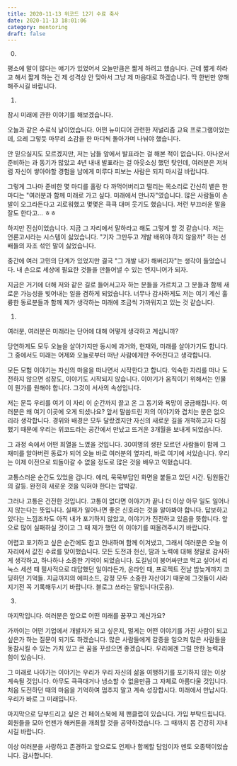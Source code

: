 ```yaml
---
title: 2020-11-13 위코드 12기 수료 축사
date: 2020-11-13 18:01:06
category: mentoring
draft: false
---
```


0.

​평소에 말이 많다는 얘기가 있었어서 오늘만큼은 짧게 하려고 했습니다. 근데 짧게 하라고 해서 짧게 하는 건 제 성격상 안 맞아서 그냥 제 마음대로 하겠습니다. 딱 한번만 양해해주시길 바랍니다.

1.

잠시 미래에 관한 이야기를 해보겠습니다.

오늘과 같은 수료식 날이었습니다. 어떤 뉴미디어 관련한 저널리즘 교육 프로그램이었는데, 으레 그렇듯 마무리 소감을 한 마디씩 돌아가며 나눠야 했습니다.

안 믿으실지도 모르겠지만, 저는 남들 앞에서 발표라는 걸 해본 적이 없습니다. 아나운서 준비하는 과 동기가 많았고 4년 내내 발표라는 걸 아웃소싱 했던 탓인데, 여러분은 저처럼 자신이 쌓아야할 경험을 남에게 미루다 피보는 사람은 되지 마시길 바랍니다.​

그렇게 그나마 준비한 몇 마디를 홀랑 다 까먹어버리고 떨리는 목소리로 간신히 뱉은 한마디는 "여러분과 함께 미래로 가고 싶다. 미래에서 만나자"였습니다. 많은 사람들이 손발이 오그라든다고 괴로워했고 몇몇은 큭큭 대며 웃기도 했습니다. 저런 부끄러운 말을 잘도 한다고… ㅎㅎ

하지만 진심이었습니다. 지금 그 자리에서 말하라고 해도 그렇게 할 것 같습니다. 저는 언론고시라는 시스템이 싫었습니다. "기자 그만두고 개발 배워야 하지 않을까" 하는 선배들의 자조 섞인 말이 싫었습니다.

중간에 여러 고민의 단계가 있었지만 결국 "그 개발 내가 해버리자"는 생각이 들었습니다. 내 손으로 세상에 필요한 것들을 만들어낼 수 있는 엔지니어가 되자.

지금은 거기에 더해 저와 같은 길로 들어서고자 하는 분들을 가르치고 그 분들과 함께 새로운 가능성을 빚어내는 일을 겸하게 되었습니다. 너무나 감사하게도 저는 여기 계신 훌륭한 동료분들과 함께 제가 생각하는 미래에 조금씩 가까워지고 있는 것 같습니다.

1. 

여러분, 여러분은 미래라는 단어에 대해 어떻게 생각하고 계십니까? 

당연하게도 모두 오늘을 살아가지만 동시에 과거와, 현재와, 미래를 살아가기도 합니다. 그 중에서도 미래는 어제와 오늘로부터 떠난 사람에게만 주어진다고 생각합니다.

모든 모험 이야기는 자신의 마을을 떠나면서 시작한다고 합니다. 익숙한 자리를 떠나 도전하지 않으면 성장도, 이야기도 시작되지 않습니다. 이야기가 움직이기 위해서는 인물이 뭔가를 원해야 합니다. 그것이 서사의 속성입니다.

저는 문득 우리를 여기 이 자리 이 순간까지 끌고 온 그 동기와 욕망이 궁금해집니다. 여러분은 왜 여기 이곳에 오게 되셨나요? 앞서 말씀드린 저의 이야기와 겹치는 분은 없으리라 생각합니다. 경위와 배경은 모두 달랐겠지만 자신의 새로운 길을 개척하고자 다짐했기 때문에 우리는 위코드라는 공간에서 만났고 뜨거운 3개월을 보내게 되었습니다.

그 과정 속에서 어떤 희열을 느꼈을 것입니다. 30여명의 생판 모르던 사람들이 함께 그 재미를 알아버린 동료가 되어 오늘 바로 여러분의 옆자리, 바로 여기에 서있습니다. 우리는 이제 이전으로 되돌아갈 수 없을 정도로 많은 것을 배우고 익혔습니다.

고통스러운 순간도 있었을 겁니다. 에러, 묵묵부답인 화면을 붙들고 있던 시간. 팀원들간의 갈등. 완전히 새로운 것을 익혀야 한다는 압박감.

그러나 고통은 건전한 것입니다. 고통이 없다면 이야기가 끝나 더 이상 아무 일도 일어나지 않는다는 뜻입니다. 실패가 일어나면 좋은 신호라는 것을 알아봐야 합니다. 답보하고 있다는 느낌조차도 아직 내가 포기하지 않았고, 이야기가 진전하고 있음을 뜻합니다. 앞으로 많이 실패하실 것이고 그 때 제가 했던 이 이야기를 떠올려주시기 바랍니다.

어렵고 포기하고 싶은 순간에도 참고 인내하며 함께 이겨냈고, 그래서 여러분은 오늘 이 자리에서 값진 수료를 맞이했습니다. 모든 도전과 헌신, 땀과 노력에 대해 정말로 감사하게 생각하고, 하나하나 소중한 기억이 되었습니다. 도길님이 붕어싸만코 먹고 싶어서 리눅스 세션 때 필사적으로 대답했던 일이라든가, 온라인 때, 프로젝트 전날 밤늦게까지 코딩하던 기억들. 지금까지의 에피소드, 감정 모두 소중한 자산이기 때문에 그것들이 사라지기전 꼭 기록해두시기 바랍니다. 블로그 쓰라는 말입니다(웃음).

3.

마지막입니다. 여러분은 앞으로 어떤 미래를 꿈꾸고 계신가요?

가까이는 어떤 기업에서 개발자가 되고 싶은지, 멀게는 어떤 이야기를 가진 사람이 되고 싶은가 하는 질문이 되기도 하겠습니다. 많은 사람들에게 갈증을 일으켜 많은 사람들을 동참시킬 수 있는 가치 있고 큰 꿈을 꾸셨으면 좋겠습니다. 우리에겐 그럴 만한 능력과 힘이 있습니다.

그 미래로 나아가는 이야기는 우리가 우리 자신의 삶을 여행하기를 포기하지 않는 이상 계속될 것입니다. 아무도 큭큭대거나 냉소할 수 없을만큼 그 자체로 아름다울 것입니다. 처음 도전하던 때의 마음을 기억하여 멈추지 말고 계속 성장합시다. 미래에서 만납시다. 우리가 바로 그 미래입니다.

마지막으로 당부드리고 싶은 건 페이스북에 제 팬클럽이 있습니다. 가입 부탁드립니다. 회원들을 모아 언젠가 해커톤을 개최할 것을 공약하겠습니다. 그 때까지 몸 건강히 지내시길 바랍니다.

이상 여러분을 사랑하고 존경하고 앞으로도 언제나 함께할 담임이자 멘토 오종택이었습니다. 감사합니다.